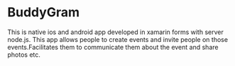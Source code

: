 # BuddyGram


This is native ios and android app developed in xamarin forms with server node.js. This app allows people to create events and invite people on those events.Facilitates them to communicate them about the event and share photos etc.
